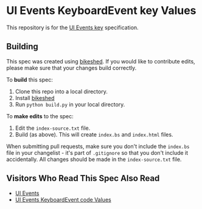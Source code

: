 # UI Events KeyboardEvent key Values

This repository is for the [UI Events key](https://w3c.github.io/uievents-key/)
specification.

## Building

This spec was created using [bikeshed](https://github.com/tabatkins/bikeshed).
If you would like to contribute edits, please make sure that your changes
build correctly.

To **build** this spec:

1. Clone this repo into a local directory.
1. Install [bikeshed](https://github.com/tabatkins/bikeshed)
1. Run `python build.py` in your local directory.

To **make edits** to the spec:

1. Edit the `index-source.txt` file.
2. Build (as above). This will create `index.bs` and `index.html` files.

When submitting pull requests, make sure you don't include the `index.bs`
file in your changelist - it's part of `.gitignore` so that you don't include
it accidentally. All changes should be made in the `index-source.txt`
file.

## Visitors Who Read This Spec Also Read

* [UI Events](https://w3c.github.io/uievents/)
* [UI Events KeyboardEvent code Values](https://w3c.github.io/uievents-code/)

